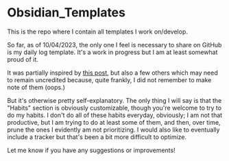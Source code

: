 # Obsidian_Templates

This is the repo where I contain all templates I work on/develop.

So far, as of 10/04/2023, the only one I feel is necessary to share on GitHub is my daily log template. It's a work in progress but I am at least somewhat proud of it.

It was partially inspired by [this post](https://dannb.org/blog/2022/obsidian-daily-note-template/), but also a few others which may need to remain uncredited because, quite frankly, I did not remember to make note of them (oops.)

But it's otherwise pretty self-explanatory. The only thing I will say is that the "Habits" section is obviously customizable, though you're welcome to try to do my habits. I don't do all of these habits everyday, obviously; I am not that productive, but I am trying to do at least some of them, and then, over time, prune the ones I evidently am not prioritizing. I would also like to eventually include a tracker but that's been a bit more difficult to optimize.

Let me know if you have any suggestions or improvements!
